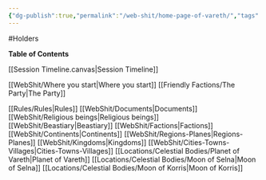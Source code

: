 ```yaml
---
{"dg-publish":true,"permalink":"/web-shit/home-page-of-vareth/","tags":["gardenEntry"]}
---
```


#Holders

**Table of Contents**

[[Session Timeline.canvas|Session Timeline]]

[[WebShit/Where you start\|Where you start]]
[[Friendly Factions/The Party\|The Party]]

[[Rules/Rules\|Rules]]
[[WebShit/Documents\|Documents]]
[[WebShit/Religious beings\|Religious beings]]
[[WebShit/Beastiary\|Beastiary]]
[[WebShit/Factions\|Factions]]
[[WebShit/Continents\|Continents]]
[[WebShit/Regions-Planes\|Regions-Planes]]
[[WebShit/Kingdoms\|Kingdoms]]
[[WebShit/Cities-Towns-Villages\|Cities-Towns-Villages]]
[[Locations/Celestial Bodies/Planet of Vareth\|Planet of Vareth]]
[[Locations/Celestial Bodies/Moon of Selna\|Moon of Selna]]
[[Locations/Celestial Bodies/Moon of Korris\|Moon of Korris]]
